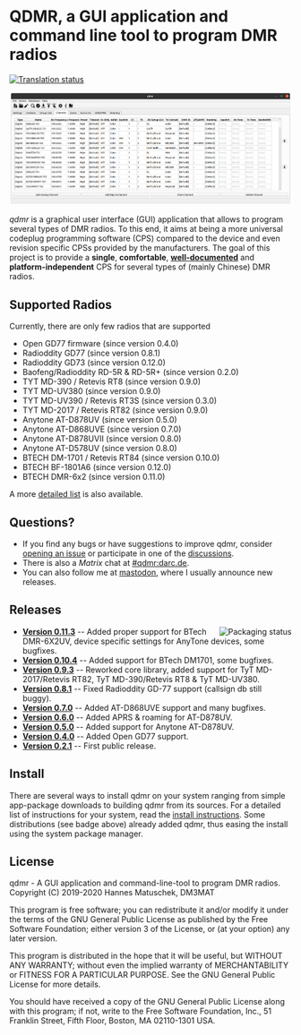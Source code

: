 # QDMR, a GUI application and command line tool to program DMR radios
<a href="https://translate.codeberg.org/projects/qdmr/">
 <img src="https://translate.codeberg.org/widgets/qdmr/-/graphical-user-interface/svg-badge.svg"
      alt="Translation status">
</a>

![qdmr channel editor](https://raw.githubusercontent.com/hmatuschek/qdmr/master/doc/fig/qdmr-channels.png "The qdmr CPS software.")

*qdmr* is a graphical user interface (GUI) application that allows to program several types of DMR radios.
To this end, it aims at being a more universal codeplug programming software (CPS) compared to the
device and even revision specific CPSs provided by the manufacturers. The goal of this project is to
provide a **single**, **comfortable**, [**well-documented**](https://dm3mat.darc.de/qdmr/manual/) 
and **platform-independent** CPS for several types of (mainly Chinese) DMR radios.

## Supported Radios 
Currently, there are only few radios that are supported

  * Open GD77 firmware (since version 0.4.0)
  * Radioddity GD77 (since version 0.8.1)
  * Radioddity GD73 (since version 0.12.0)
  * Baofeng/Radioddity RD-5R & RD-5R+ (since version 0.2.0)
  * TYT MD-390 / Retevis RT8 (since version 0.9.0)
  * TYT MD-UV380 (since version 0.9.0)
  * TYT MD-UV390 / Retevis RT3S (since version 0.3.0)
  * TYT MD-2017 / Retevis RT82 (since version 0.9.0)
  * Anytone AT-D878UV (since version 0.5.0)
  * Anytone AT-D868UVE (since version 0.7.0)
  * Anytone AT-D878UVII (since version 0.8.0)
  * Anytone AT-D578UV (since version 0.8.0)
  * BTECH DM-1701 / Retevis RT84 (since version 0.10.0)
  * BTECH BF-1801A6 (since version 0.12.0)
  * BTECH DMR-6x2 (since version 0.11.0)

A more [detailed list](https://dm3mat.darc.de/qdmr/#dev) is also available. 

## Questions?

  * If you find any bugs or have suggestions to improve qdmr, consider [opening an issue](https://github.com/hmatuschek/qdmr/issues/new) or participate in one of the [discussions](https://github.com/hmatuschek/qdmr/discussions).
  * There is also a *Matrix* chat at [#qdmr:darc.de](https://matrix.to/#/#qdmr:darc.de).
  * You can also follow me at [mastodon](https://mastodon.radio/@dm3mat), where I usually announce new releases.

## Releases
<a href="https://repology.org/project/qdmr/versions">
 <img src="https://repology.org/badge/vertical-allrepos/qdmr.svg" alt="Packaging status" align="right">
</a>
 
 * **[Version 0.11.3](https://github.com/hmatuschek/qdmr/releases/tag/v0.11.3)** -- Added proper support for BTech DMR-6X2UV, device specific settings for AnyTone devices, some bugfixes.
 * **[Version 0.10.4](https://github.com/hmatuschek/qdmr/releases/tag/v0.10.4)** -- Added support for BTech DM1701, some bugfixes.
 * **[Version 0.9.3](https://github.com/hmatuschek/qdmr/releases/tag/v0.9.3)** -- Reworked core library, added support for TyT MD-2017/Retevis RT82, TyT MD-390/Retevis RT8 & TyT MD-UV380.
 * **[Version 0.8.1](https://github.com/hmatuschek/qdmr/releases/tag/v0.8.1)** -- Fixed Radioddity GD-77 support (callsign db still buggy).
 * **[Version 0.7.0](https://github.com/hmatuschek/qdmr/releases/tag/v0.7.0)** -- Added AT-D868UVE support and many bugfixes.
 * **[Version 0.6.0](https://github.com/hmatuschek/qdmr/releases/tag/v0.6.4)** -- Added APRS & roaming for AT-D878UV.
 * **[Version 0.5.0](https://github.com/hmatuschek/qdmr/releases/tag/v0.5.0)** -- Added support for Anytone AT-D878UV.
 * **[Version 0.4.0](https://github.com/hmatuschek/qdmr/releases/tag/v0.4.0)** -- Added Open GD77 support.
 * **[Version 0.2.1](https://github.com/hmatuschek/qdmr/releases/tag/v0.2.1)** -- First public release.


## Install
There are several ways to install qdmr on your system ranging from simple app-package downloads to building qdmr from its sources. For a detailed list of instructions for your system, read the [install instructions](https://dm3mat.darc.de/qdmr/install.html). Some distributions (see badge above) already added qdmr, thus easing the install using the system package manager.

## License
qdmr - A GUI application and command-line-tool to program DMR radios.
Copyright (C) 2019-2020 Hannes Matuschek, DM3MAT

This program is free software; you can redistribute it and/or modify
it under the terms of the GNU General Public License as published by
the Free Software Foundation; either version 3 of the License, or
(at your option) any later version.

This program is distributed in the hope that it will be useful,
but WITHOUT ANY WARRANTY; without even the implied warranty of
MERCHANTABILITY or FITNESS FOR A PARTICULAR PURPOSE.  See the
GNU General Public License for more details.

You should have received a copy of the GNU General Public License along
with this program; if not, write to the Free Software Foundation, Inc.,
51 Franklin Street, Fifth Floor, Boston, MA 02110-1301 USA.

